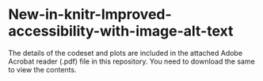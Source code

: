 # New-in-knitr-Improved-accessibility-with-image-alt-text

The details of the codeset and plots are included in the attached Adobe Acrobat reader (.pdf) file in this repository. 
You need to download the same to view the contents.
